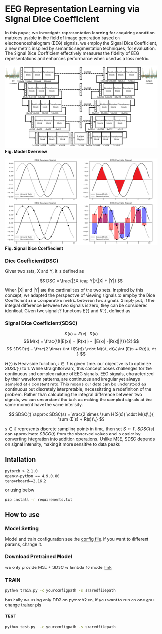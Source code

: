 # EEG Representation Learning via Signal Dice Coefficient
In this paper, we investigate representation learning for acquiring condition matrices usable in the field of image generation based on electroencephalogram (EEG) signals. we employ the Signal Dice Coefficient, a new metric inspired by semantic segmentation techniques, for evaluation. The Signal Dice Coefficient effectively measures the fidelity of EEG representations and enhances performance when used as a loss metric. 

![model](./img/Figure1_UNet.PNG)
__Fig. Model Overview__

![example](./img/Figure2.PNG)
__Fig. Signal Dice Coeffiecient__

### Dice Coefficient(DSC)
Given two sets, X and Y, it is defined as

$$
DSC = \frac{|2X \cap Y|}{|X| + |Y|}
$$

When |X| and |Y| are the cardinalities of the two sets. Inspired by this concept, we adapted the perspective of viewing signals to employ the Dice Coefficient as a comparative metric between two signals. Simply put, if the integral difference between two signals is zero, they can be considered identical. Given two signals? functions $E(\cdot)$  and $R(\cdot)$, defined as

### Signal Dice Coefficient(SDSC)
$$
S(x) = E(x) \cdot R(x)
$$
$$
M(x) = \frac{\{(|E(x)| + |R(x)|) - ||E(x)| -|R(x)||\}}{2}
$$
$$
SDSC(t) = \frac{2 \times \int H(S(t)) \cdot M(t)\, dt}{ \int [E(t) + R(t)]\, dt }
$$

$H(\cdot)$ is Heaviside function, $t \in T$ is given time. our objective is to optimize $SDSC(\cdot)$ to 1. While straightforward, this concept poses challenges for the continuous and complex nature of EEG signals. EEG signals, characterized by their waveform patterns, are continuous and irregular yet always sampled at a constant rate. This means our data can be understood as continuous but discretely interpretable, necessitating a redefinition of the problem. Rather than calculating the integral difference between two signals, we can understand the task as making the sampled signals at the same moment have the same intensity. 


$$
SDSC(t) \approx SDSC(s) = \frac{2 \times \sum H(S(s)) \cdot M(s)\,}{ \sum (E(s) + R(s))\,}
$$


$s \in S$ represents discrete sampling points in time, then set $S \subset T$. $SDSC(s)$ can approximate $SDSC(t)$ from the observed values and is easier by converting integration into addition operations. Unlike MSE, SDSC depends on signal intensity, making it more sensitive to data peaks


## Intallation
```
pytorch > 2.1.0
opencv-python == 4.9.0.80
tensorboard==2.16.2
```

or using below
```cmd
pip install -r requirements.txt
```


## How to use


### Model Setting 

Model and train configuration see the [config file](./config/EEGAE_Train.json). if you want to different params, change it.

### Download Pretrained Model

we only provide MSE + SDSC w lambda 10 model [link]()

### TRAIN

```cmd
python train.py -c yourconfigpath -s sharedfilepath
```

basically we using only DDP on pytorch2 so, if you want to run on one gpu change [trainer](./trainer/) pls

#### TEST

```cmd
python test.py  -c yourconfigpath -s sharedfilepath
```
